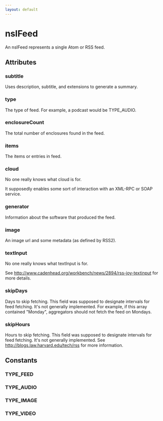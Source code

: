```yaml
---
layout: default
---
```


# nsIFeed #

An nsIFeed represents a single Atom or RSS feed.


## Attributes ##

### subtitle ###
 
Uses description, subtitle, and extensions
to generate a summary. 


### type ###

The type of feed. For example, a podcast would be TYPE_AUDIO.


### enclosureCount ###

The total number of enclosures found in the feed.


### items ###

The items or entries in feed.


### cloud ###

No one really knows what cloud is for.

It supposedly enables some sort of interaction with an XML-RPC or
SOAP service.


### generator ###

Information about the software that produced the feed.


### image ###

An image url and some metadata (as defined by RSS2).



### textInput ###

No one really knows what textInput is for.

See
<http://www.cadenhead.org/workbench/news/2894/rss-joy-textinput>
for more details.


### skipDays ###

Days to skip fetching. This field was supposed to designate
intervals for feed fetching. It's not generally implemented. For
example, if this array contained "Monday", aggregators should not
fetch the feed on Mondays.


### skipHours ###

Hours to skip fetching. This field was supposed to designate
intervals for feed fetching. It's not generally implemented. See
<http://blogs.law.harvard.edu/tech/rss> for more information.


## Constants ##

### TYPE_FEED ###

### TYPE_AUDIO ###

### TYPE_IMAGE ###

### TYPE_VIDEO ###
